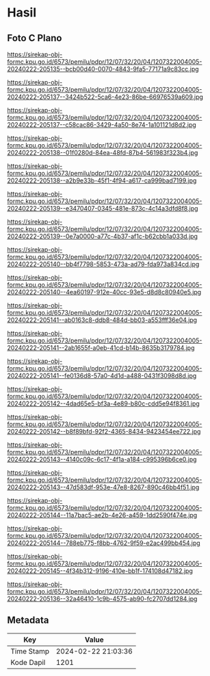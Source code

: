 # Hasil

## Foto C Plano

https://sirekap-obj-formc.kpu.go.id/6573/pemilu/pdpr/12/07/32/20/04/1207322004005-20240222-205135--bcb00d40-0070-4843-9fa5-77171a9c83cc.jpg

https://sirekap-obj-formc.kpu.go.id/6573/pemilu/pdpr/12/07/32/20/04/1207322004005-20240222-205137--3424b522-5ca6-4e23-86be-66976539a609.jpg

https://sirekap-obj-formc.kpu.go.id/6573/pemilu/pdpr/12/07/32/20/04/1207322004005-20240222-205137--c58cac86-3429-4a50-8e74-1a101121d8d2.jpg

https://sirekap-obj-formc.kpu.go.id/6573/pemilu/pdpr/12/07/32/20/04/1207322004005-20240222-205138--01f0280d-84ea-48fd-87b4-561983f323b4.jpg

https://sirekap-obj-formc.kpu.go.id/6573/pemilu/pdpr/12/07/32/20/04/1207322004005-20240222-205138--a2b9e33b-45f1-4f94-a617-ca999bad7199.jpg

https://sirekap-obj-formc.kpu.go.id/6573/pemilu/pdpr/12/07/32/20/04/1207322004005-20240222-205139--e3470407-0345-481e-873c-4c14a3dfd8f8.jpg

https://sirekap-obj-formc.kpu.go.id/6573/pemilu/pdpr/12/07/32/20/04/1207322004005-20240222-205139--0e7a0000-a77c-4b37-af1c-b62cbb1a033d.jpg

https://sirekap-obj-formc.kpu.go.id/6573/pemilu/pdpr/12/07/32/20/04/1207322004005-20240222-205140--bb4f7798-5853-473a-ad79-fda973a834cd.jpg

https://sirekap-obj-formc.kpu.go.id/6573/pemilu/pdpr/12/07/32/20/04/1207322004005-20240222-205140--4ea60197-912e-40cc-93e5-d8d8c80940e5.jpg

https://sirekap-obj-formc.kpu.go.id/6573/pemilu/pdpr/12/07/32/20/04/1207322004005-20240222-205141--ab0163c8-ddb8-484d-bb03-a553fff36e04.jpg

https://sirekap-obj-formc.kpu.go.id/6573/pemilu/pdpr/12/07/32/20/04/1207322004005-20240222-205141--2ab1655f-a0eb-41cd-b14b-8635b3179784.jpg

https://sirekap-obj-formc.kpu.go.id/6573/pemilu/pdpr/12/07/32/20/04/1207322004005-20240222-205141--fe0136d8-57a0-4d1d-a488-0431f3098d8d.jpg

https://sirekap-obj-formc.kpu.go.id/6573/pemilu/pdpr/12/07/32/20/04/1207322004005-20240222-205142--4dad65e5-bf3a-4e89-b80c-cdd5e94f8361.jpg

https://sirekap-obj-formc.kpu.go.id/6573/pemilu/pdpr/12/07/32/20/04/1207322004005-20240222-205142--b8f89bfd-92f2-4365-8434-9423454ee722.jpg

https://sirekap-obj-formc.kpu.go.id/6573/pemilu/pdpr/12/07/32/20/04/1207322004005-20240222-205143--4140c09c-6c17-4f1a-a184-c995396b6ce0.jpg

https://sirekap-obj-formc.kpu.go.id/6573/pemilu/pdpr/12/07/32/20/04/1207322004005-20240222-205143--47d583df-953e-47e8-8267-890c46bb4f51.jpg

https://sirekap-obj-formc.kpu.go.id/6573/pemilu/pdpr/12/07/32/20/04/1207322004005-20240222-205144--11a7bac5-ae2b-4e26-a459-1dd2590f474e.jpg

https://sirekap-obj-formc.kpu.go.id/6573/pemilu/pdpr/12/07/32/20/04/1207322004005-20240222-205144--788eb775-f8bb-4762-9f59-e2ac499bb454.jpg

https://sirekap-obj-formc.kpu.go.id/6573/pemilu/pdpr/12/07/32/20/04/1207322004005-20240222-205145--4f34b312-9196-410e-bb1f-174108d47182.jpg

https://sirekap-obj-formc.kpu.go.id/6573/pemilu/pdpr/12/07/32/20/04/1207322004005-20240222-205136--32a46410-1c9b-4575-ab90-fc2707dd1284.jpg


## Metadata

| Key        | Value               |
| ---------- | ------------------- |
| Time Stamp | 2024-02-22 21:03:36 |
| Kode Dapil | 1201                |



